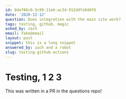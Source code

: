 ```yaml
---
id: 8def86c0-3c99-11eb-ac34-912ddfa940f8
date: '2020-12-12'
question: Does integration with the main site work?
tags: testing, github, magic
asked_by: zach
email: fake@email
layout: post
snippet: this is a long snippet
answered_by: zach and a robot
slug: testing-github-actions
---
```


# Testing, 1 2 3

This was written in a PR in the questions repo!
